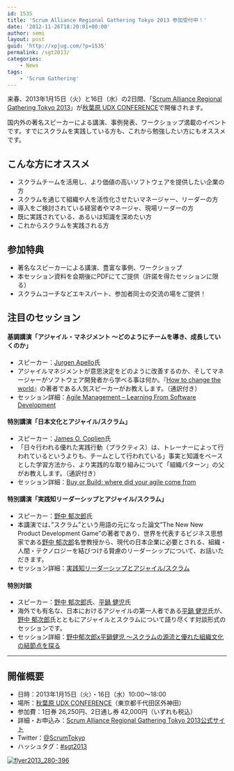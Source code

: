 ```yaml
---
id: 1535
title: 'Scrum Alliance Regional Gathering Tokyo 2013 参加受付中！'
date: '2012-11-26T18:20:01+00:00'
author: semi
layout: post
guid: 'http://xpjug.com/?p=1535'
permalink: /sgt2013/
categories:
    - News
tags:
    - 'Scrum Gathering'
---
```


来春、2013年1月15日（火）と16日（水）の2日間、「[Scrum Alliance Regional Gathering Tokyo 2013](http://bit.ly/sgt2013xp)」が[秋葉原 UDX CONFERENCE](http://udx.jp/conference/access.html)で開催されます。

国内外の著名スピーカーによる講演、事例発表、ワークショップ満載のイベントです。すでにスクラムを実践している方も、これから勉強したい方にもオススメです。

## こんな方にオススメ

- スクラムチームを活用し、より価値の高いソフトウェアを提供したい企業の方
- スクラムを通じて組織や人を活性化させたいマネージャー、リーダーの方
- 導入をご検討されている経営者やマネージャ、現場リーダーの方
- 既に実践されている、あるいは知識を深めたい方
- これからスクラムを実践される方

## 参加特典

- 著名なスピーカーによる講演、豊富な事例、ワークショップ
- 本セッション資料を会期後にPDFにてご提供（許諾を得たセッションに限る）
- スクラムコーチなどエキスパート、参加者同士の交流の場をご提供！

## 注目のセッション

#### 基調講演「アジャイル・マネジメント 〜どのようにチームを導き、成長していくのか」

- スピーカー：[Jurgen Apello](http://www.jurgenappelo.com/)氏
- アジャイルマネジメントが意思決定をどのように改善するのか、そしてマネージャーがソフトウェア開発者から学べる事は何か。『[How to change the world](http://tatsu-zine.com/books/howtochangetheworld)』の著者である人気スピーカーがお教えします。（通訳付き）
- セッション詳細：[Agile Management – Learning From Software Development](http://scrumgatheringtokyo.org/2013/?page_id=148#S1A-1)

#### 特別講演「日本文化とアジャイル/スクラム」

- スピーカー：[James O. Coplien](https://sites.google.com/a/gertrudandcope.com/www/jimcoplien)氏
- 「日々行われる優れた実践行動（プラクティス）は、トレーナーによって行われているというよりも、チームとして行われている」事実と知識をベースとした学習方法から、より実践的な取り組みについて「組織パターン」の父がお教えします。（通訳付き）
- セッション詳細：[Buy or Build: where did your agile come from](http://scrumgatheringtokyo.org/2013/?page_id=148#S1A-2)

#### 特別講演「実践知リーダーシップとアジャイル/スクラム」

- スピーカー：[野中 郁次郎](http://goo.gl/xIBmk)氏
- 本講演では、”スクラム”という用語の元になった論文”The New New Product Development Game”の著者であり、世界を代表するビジネス思想家である[野中 郁次郎](http://goo.gl/xIBmk)名誉教授から、現代の日本企業に必要とされる、組織・人間・テクノロジーを結びつける賢慮のリーダーシップについて、お話いただきます。
- セッション詳細：[実践知リーダーシップとアジャイル/スクラム](http://scrumgatheringtokyo.org/2013/?page_id=148#S2A-1)

#### 特別対談

- スピーカー：[野中 郁次郎](http://goo.gl/xIBmk)氏、[平鍋 健児](http://blogs.itmedia.co.jp/hiranabe/)氏
- 海外でも有名な、日本におけるアジャイルの第一人者である[平鍋 健児](http://blogs.itmedia.co.jp/hiranabe/)氏が、[野中 郁次郎](http://goo.gl/xIBmk)氏とともにアジャイルとスクラムについて語り尽くす対談形式のセッションです。
- セッション詳細：[野中郁次郎x平鍋健児 〜スクラムの源流と優れた組織文化の結節点を探る](http://scrumgatheringtokyo.org/2013/?page_id=148#S2A-2)

---

## 開催概要

- 日時：2013年1月15日（火）・16日（水）10:00〜18:00
- 場所：[秋葉原 UDX CONFERENCE](http://udx.jp/conference/access.html)（東京都千代田区外神田）
- 参加費：1日券 26,250円、2日通し券 42,000円（いずれも税込）
- 詳細・お申込み：[Scrum Alliance Regional Gathering Tokyo 2013公式サイト](http://bit.ly/sgt2013xp)
- Twitter：[@ScrumTokyo](https://twitter.com/ScrumTokyo)
- ハッシュタグ：[\#sgt2013](https://twitter.com/search/realtime?q=%23sgt2013&src=hash)

[![](http://xpjug.com/wp-content/uploads/2012/11/flyer2013_280-396.png "flyer2013_280-396")](http://bit.ly/sgt2013xp)